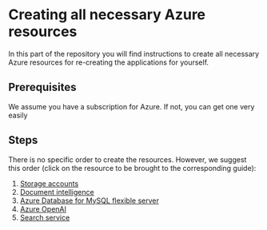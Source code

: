 # Creating all necessary Azure resources

In this part of the repository you will find instructions to create all necessary Azure resources for re-creating the applications for yourself.

## Prerequisites

We assume you have a subscription for Azure. If not, you can get one very easily

## Steps

There is no specific order to create the resources. However, we suggest this order (click on the resource to be brought to the corresponding guide):

1. [Storage accounts](./Storage%20Accounts/README.md)
2. [Document intelligence](./Document%20Intelligence/README.md)
3. [Azure Database for MySQL flexible server](./MySQL%20Database/README.md)
4. [Azure OpenAI](./Azure%20OpenAI/README.md)
5. [Search service](./AI%20Search/README.md)
